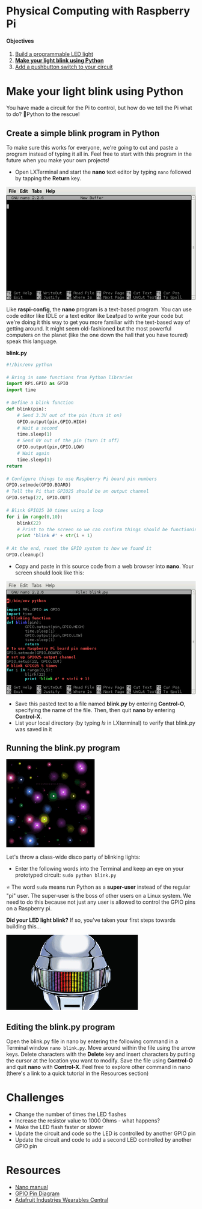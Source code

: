 Physical Computing with Raspberry Pi
====================================

#### Objectives
1. [Build a programmable LED light](01-led.md)
2. **[Make your light blink using Python](02-programming.md)**
3. [Add a pushbutton switch to your circuit](03-switch.md)

# Make your light blink using Python

You have made a circuit for the Pi to control, but how do we tell the Pi what to do? :snake:Python to the rescue!

## Create a simple blink program in Python

To make sure this works for everyone, we're going to cut and paste a program instead of typing it all in. Feel free to start with this program in the future when you make your own projects!

* Open LXTerminal and start the **nano** text editor by typing `nano` followed by tapping the **Return** key.

![Nano starting display](images/nano-blank.png)

Like **raspi-config**, the **nano** program is a text-based program. You can use code editor like IDLE or a text editor like Leafpad to write your code but we're doing it this way to get you more familiar with the text-based way of getting around. It might seem old-fashioned but the most powerful computers on the planet (like the one down the hall that you have toured) speak this language. 

**blink.py**

```python
#!/bin/env python

# Bring in some functions from Python libraries
import RPi.GPIO as GPIO
import time

# Define a blink function
def blink(pin):
    # Send 3.3V out of the pin (turn it on)
    GPIO.output(pin,GPIO.HIGH)
    # Wait a second
    time.sleep(1)
    # Send 0V out of the pin (turn it off)
    GPIO.output(pin,GPIO.LOW)
    # Wait again
    time.sleep(1)
return

# Configure things to use Raspberry Pi board pin numbers
GPIO.setmode(GPIO.BOARD)
# Tell the Pi that GPIO25 should be an output channel
GPIO.setup(22, GPIO.OUT)

# Blink GPIO25 10 times using a loop
for i in range(0,10):
    blink(22)
    # Print to the screen so we can confirm things should be functioning
    print 'blink #' + str(i + 1)

# At the end, reset the GPIO system to how we found it    
GPIO.cleanup()
```

* Copy and paste in this source code from a web browser into **nano**. Your screen should look like this:

![Python code pasted into nano](images/nano.png)

* Save this pasted text to a file named **blink.py** by entering **Control-O**, specifying the name of the file. Then, then quit **nano** by entering **Control-X**.
* List your local directory (by typing *ls* in LXterminal) to verify that blink.py was saved in it

## Running the blink.py program

![Blinken Lights](images/blinken.gif)

Let's throw a class-wide disco party of blinking lights:

* Enter the following words into the Terminal and keep an eye on your prototyped circuit: `sudo python blink.py`

:star: The word `sudo` means run Python as a **super-user** instead of the regular "pi" user. The super-user is the boss of other users on a Linux system. We need to do this because not just any user is allowed to control the GPIO pins on a Raspberry pi. 

**Did your LED light blink?** If so, you've taken your first steps towards building this...

![Daft Punk Helmet](images/daft.gif)

## Editing the blink.py program

Open the blink.py file in nano by entering the following command in a Terminal window `nano blink.py`. Move around within the file using the arrow keys. Delete characters with the **Delete** key and insert characters by putting the cursor at the location you want to modify. Save the file using **Control-O** and quit **nano** with **Control-X**. Feel free to explore other command in nano (there's a link to a quick tutorial in the Resources section)

# Challenges
* Change the number of times the LED flashes
* Increase the resistor value to 1000 Ohms - what happens?
* Make the LED flash faster or slower
* Update the circuit and code so the LED is controlled by another GPIO pin
* Update the circuit and code to add a second LED controlled by another GPIO pin

# Resources
* [Nano manual](http://mintaka.sdsu.edu/reu/nano.html)
* [GPIO Pin Diagram](images/GPIO_Pi2.png)
* [Adafruit Industries Wearables Central](http://www.adafruit.com/category/65)
